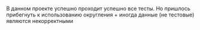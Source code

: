 В данном проекте успешно проходит успешно все тесты. Но пришлось прибегнуть к использованию округления + иногда данные (не тестовые) являются некорректными
